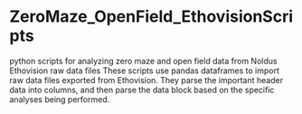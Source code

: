 # ZeroMaze_OpenField_EthovisionScripts
python scripts for analyzing zero maze and open field data from Noldus Ethovision raw data files
These scripts use pandas dataframes to import raw data files exported from Ethovision. They parse the important header data into columns, and then parse the data block based on the specific analyses being performed.
